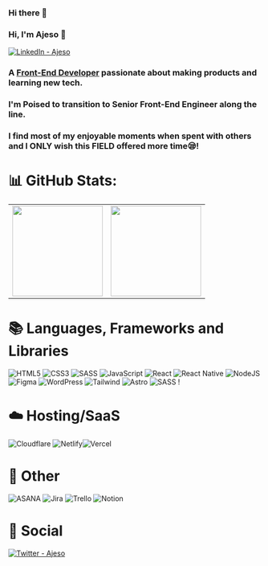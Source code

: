 ### Hi there 👋

### Hi, I'm Ajeso 👋

<a target="_blank" href="https://www.linkedin.com/in/monicah-ajeso-b1a083198/">
   <img alt="LinkedIn - Ajeso" src="https://img.shields.io/badge/LinkedIn-0077B5.svg?&style=for-the-badge&logo=linkedin&logoColor=white" />
</a>

### A <a href="https://www.ajeso.dev/" target="_blank">Front-End Developer</a> passionate about making products and learning new tech.

### I'm Poised to transition to **Senior Front-End Engineer** along the line.

### I find most of my enjoyable moments when spent with others and I ONLY wish this FIELD offered more time😪!

# 📊 GitHub Stats:

<table width="100%">
<tr>
   <td>
      <img height="180em" src="https://github-readme-stats.vercel.app/api?username=ajeso&show_icons=true&hide_border=true&theme=tokyonight&bg_color=00000000" />
   </td>
   <td>
      <img height="180em" src="https://github-readme-stats.vercel.app/api/top-langs/?username=ajeso&show_icons=true&hide_border=true&layout=compact&langs_count=8&theme=tokyonight&bg_color=00000000"/>
   </td>
</tr>
<table>

# 📚 Languages, Frameworks and Libraries

![HTML5](https://img.shields.io/badge/html5-%23E34F26.svg?style=for-the-badge&logo=html5&logoColor=white) ![CSS3](https://img.shields.io/badge/css3-%231572B6.svg?style=for-the-badge&logo=css3&logoColor=white) ![SASS](https://img.shields.io/badge/SASS-hotpink.svg?style=for-the-badge&logo=SASS&logoColor=white) ![JavaScript](https://img.shields.io/badge/javascript-%23323330.svg?style=for-the-badge&logo=javascript&logoColor=%23F7DF1E) ![React](https://img.shields.io/badge/react-%2320232a.svg?style=for-the-badge&logo=react&logoColor=%2361DAFB) ![React Native](https://img.shields.io/badge/react_native-%2320232a.svg?style=for-the-badge&logo=react&logoColor=%2361DAFB) ![NodeJS](https://img.shields.io/badge/node.js-6DA55F?style=for-the-badge&logo=node.js&logoColor=white) ![Figma](https://img.shields.io/badge/figma-%23F24E1E.svg?style=for-the-badge&logo=figma&logoColor=white) ![WordPress](https://img.shields.io/badge/WordPress-%23117AC9.svg?style=for-the-badge&logo=WordPress&logoColor=white) ![Tailwind](https://img.shields.io/badge/Tailwind-%23117AC9.svg?style=for-the-badge&logo=Tailwind&logoColor=white) ![Astro](https://img.shields.io/badge/Astro-%23117AC9.svg?style=for-the-badge&logo=Astro&logoColor=white) ![SASS](https://img.shields.io/badge/Sass-%23117AC9.svg?style=for-the-badge&logo=Sass&logoColor=white) !

# ☁️ Hosting/SaaS

![Cloudflare](https://img.shields.io/badge/Cloudflare-F38020?style=for-the-badge&logo=Cloudflare&logoColor=white) ![Netlify](https://img.shields.io/badge/netlify-%23000000.svg?style=for-the-badge&logo=netlify&logoColor=#00C7B7)![Vercel](https://img.shields.io/badge/vercel-%23000000.svg?style=for-the-badge&logo=vercel&logoColor=white)

# 🥅 Other

![ASANA](https://img.shields.io/badge/-ASANA-%23f06a6a) ![Jira](https://img.shields.io/badge/jira-%230A0FFF.svg?style=for-the-badge&logo=jira&logoColor=white) ![Trello](https://img.shields.io/badge/Trello-%23026AA7.svg?style=for-the-badge&logo=Trello&logoColor=white) ![Notion](https://img.shields.io/badge/Notion-%23000000.svg?style=for-the-badge&logo=notion&logoColor=white)

# 💬 Social

   <div>
      <a target="_blank" href="https://twitter.com/MonicahAjeso">
         <img alt="Twitter - Ajeso" src="https://img.shields.io/badge/Twitter-%231DA1F2.svg?style=for-the-badge&logo=Twitter&logoColor=white" />
      </a>
   </div>

<!--
**Ajeso/ajeso** is a ✨ _special_ ✨ repository because its `README.md` (this file) appears on your GitHub profile.

Here are some ideas to get you started:

- 🔭 I’m currently working on ...
- 🌱 I’m currently learning ...
- 👯 I’m looking to collaborate on ...
- 🤔 I’m looking for help with ...
- 💬 Ask me about ...
- 📫 How to reach me: ...
- 😄 Pronouns: ...
- ⚡ Fun fact: ...
-->
